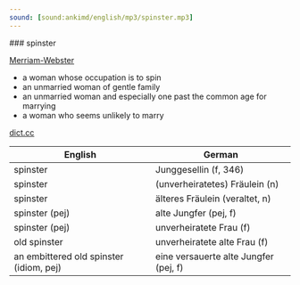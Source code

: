 ```yaml
---
sound: [sound:ankimd/english/mp3/spinster.mp3]
---
```


\### spinster

[Merriam-Webster](https://www.merriam-webster.com/dictionary/spinster)

- a woman whose occupation is to spin
- an unmarried woman of gentle family
- an unmarried woman and especially one past the common age for marrying
- a woman who seems unlikely to marry

[dict.cc](https://www.dict.cc/spinster)

| English        | German       |
| -------------- | ------------ |
| spinster | Junggesellin (f, 346) |
| spinster | (unverheiratetes) Fräulein (n) |
| spinster | älteres Fräulein (veraltet, n) |
| spinster (pej) | alte Jungfer (pej, f) |
| spinster (pej) | unverheiratete Frau (f) |
| old spinster | unverheiratete alte Frau (f) |
| an embittered old spinster (idiom, pej) | eine versauerte alte Jungfer (pej, f) |
